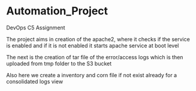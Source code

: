 # Automation_Project
DevOps C5 Assignment

The project aims in creation of the apache2, where it checks if the service is enabled and if it is not enabled it starts apache service at boot level

The next is the creation of tar file of the error/access logs which is then uploaded from tmp folder to the S3 bucket

Also here we create a inventory and corn file if not exist already for a consolidated logs view 


